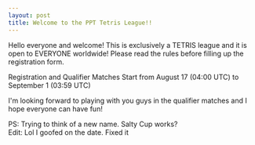 ```yaml
---
layout: post
title: Welcome to the PPT Tetris League!!
---
```


Hello everyone and welcome! This is exclusively a TETRIS league and it is open to EVERYONE worldwide! Please read the rules before filling up the registration form.

Registration and Qualifier Matches Start from August 17 (04:00 UTC) to September 1 (03:59 UTC)

I'm looking forward to playing with you guys in the qualifier matches and I hope everyone can have fun!


PS: Trying to think of a new name. Salty Cup works?  
Edit: Lol I goofed on the date. Fixed it
